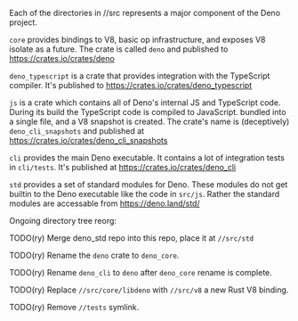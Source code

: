 Each of the directories in //src represents a major component of the Deno
project.

`core` provides bindings to V8, basic op infrastructure, and exposes V8 isolate
as a future. The crate is called `deno` and published to
https://crates.io/crates/deno

`deno_typescript` is a crate that provides integration with the TypeScript
compiler. It's published to https://crates.io/crates/deno_typescript

`js` is a crate which contains all of Deno's internal JS and TypeScript code.
During its build the TypeScript code is compiled to JavaScript. bundled into a
single file, and a V8 snapshot is created. The crate's name is (deceptively)
`deno_cli_snapshots` and published at
https://crates.io/crates/deno_cli_snapshots

`cli` provides the main Deno executable. It contains a lot of integration tests
in `cli/tests`. It's published at https://crates.io/crates/deno_cli

`std` provides a set of standard modules for Deno. These modules do not get
builtin to the Deno executable like the code in `src/js`. Rather the standard
modules are accessable from https://deno.land/std/

Ongoing directory tree reorg:

TODO(ry) Merge deno_std repo into this repo, place it at `//src/std`

TODO(ry) Rename the `deno` crate to `deno_core`.

TODO(ry) Rename `deno_cli` to `deno` after `deno_core` rename is complete.

TODO(ry) Replace `//src/core/libdeno` with `//src/v8` a new Rust V8 binding.

TODO(ry) Remove `//tests` symlink.
